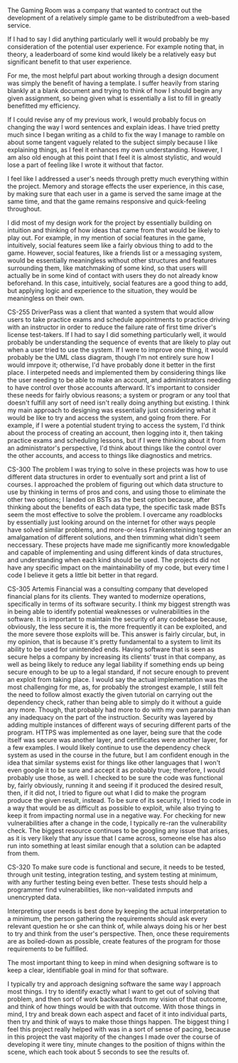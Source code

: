 The Gaming Room was a company that wanted to contract out the development of a relatively simple game to be distributedfrom a web-based service.

If I had to say I did anything particularly well it would probably be my consideration of the potential user experience. For example noting that, in theory, a leaderboard of some kind would likely be a relatively easy but significant benefit to that user experience.

For me, the most helpful part about working through a design document was simply the benefit of having a template. I suffer heavily from staring blankly at a blank document and trying to think of how I should begin any given assignment, so being given what is essentially a list to fill in greatly benefitted my efficiency.

If I could revise any of my previous work, I would probably focus on changing the way I word sentences and explain ideas. I have tried pretty much since I began writing as a child to fix the way I manage to ramble on about some tangent vaguely related to the subject simply because I like explaining things, as I feel it enhances my own understanding. However, I am also old enough at this point that I feel it is almost stylistic, and would lose a part of feeling like I wrote it without that factor.

I feel like I addressed a user's needs through pretty much everything within the project. Memory and storage effects the user experience, in this case, by making sure that each user in a game is served the same image at the same time, and that the game remains responsive and quick-feeling throughout.

I did most of my design work for the project by essentially building on intuition and thinking of how ideas that came from that would be likely to play out. For example, in my mention of social features in the game, intuitively, social features seem like a fairly obvious thing to add to the game. However, social features, like a friends list or a messaging system, would be essentially meaningless without other structures and features surrounding them, like matchmaking of some kind, so that users will actually be in some kind of contact with users they do not already know beforehand. In this case, intuitively, social features are a good thing to add, but applying logic and experience to the situation, they would be meaningless on their own.


CS-255
DriverPass was a client that wanted a system that would allow users to take practice exams and schedule appointments to practice driving with an instructor in order to reduce the failure rate of first time driver's license test-takers. If I had to say I did something particularly well, it would probably be understanding the sequence of events that are likely to play out when a user tried to use the system. If I were to improve one thing, it would probably be the UML class diagram, though I'm not entirely sure how I would imrpove it; otherwise, I'd have probably done it better in the first place. I interpeted needs and implemented them by considering things like the user needing to be able to make an account, and administrators needing to have control over those accounts afterward. It's important to consider these needs for fairly obvious reasons; a system or program or any tool that doesn't fulfill any sort of need isn't really doing anything but existing. I think my main approach to designing was essentially just considering what it would be like to try and access the system, and going from there. For example, if I were a potential student trying to access the system, I'd think about the process of creating an account, then logging into it, then taking practice exams and scheduling lessons, but if I were thinking about it from an administrator's perspective, I'd think about things like the control over the other accounts, and access to things like diagnostics and metrics. 


CS-300
The problem I was trying to solve in these projects was how to use different data structures in order to eventually sort and print a list of courses. I approached the problem of figuring out which data structure to use by thinking in terms of pros and cons, and using those to eliminate the other two options; I landed on BSTs as the best option because, after thinking about the benefits of each data type, the specific task made BSTs seem the most effective to solve the problem. I overcame any roadblocks by essentially just looking around on the internet for other ways people have solved similar problems, and more-or-less Frankensteining together an amalgamation of different solutions, and then trimming what didn't seem neccessary. These projects have made me significantly more knowledgable and capable of implementing and using different kinds of data structures, and understanding when each kind should be used. The projects did not have any specific impact on the maintainability of my code, but every time I code I believe it gets a little bit better in that regard.


CS-305
Artemis Financial was a consulting company that developed financial plans for its clients. They wanted to modernize operations, specifically in terms of its software security. 
I think my biggest strength was in being able to identify potential weaknesses or vulnerabilities in the software. It is important to maintain the security of any codebase because, obviously, the less secure it is, the more frequently it can be exploited, and the more severe those exploits will be. This answer is fairly circular, but, in my opinion, that is because it's pretty fundamental to a system to limit its ability to be used for unintended ends. Having software that is seen as secure helps a company by increasing its clients' trust in that company, as well as being likely to reduce any legal liability if something ends up being secure enough to be up to a legal standard, if not secure enough to prevent an exploit from taking place.
I would say the actual implementation was the most challenging for me, as, for probably the strongest example, I still felt the need to follow almost exactly the given tutorial on carrying out the dependency check, rather than being able to simply do it without a guide any more. Though, that probably had more to do with my own paranoia than any inadequacy on the part of the instruction.
Security was layered by adding multiple instances of different ways of securing different parts of the program. HTTPS was implemented as one layer, being sure that the code itself was secure was another layer, and certificates were another layer, for a few examples. I would likely continue to use the dependency check system as used in the course in the future, but I am confident enough in the idea that similar systems exist for things like other languages that I won't even google it to be sure and accept it as probably true; therefore, I would probably use those, as well.
I checked to be sure the code was functional by, fairly obviously, running it and seeing if it produced the desired result, then, if it did not, I tried to figure out what I did to make the program produce the given result, instead. To be sure of its security, I tried to code in a way that would be as difficult as possible to exploit, while also trying to keep it from impacting normal use in a negative way. For checking for new vulnerabilities after a change in the code, I typically re-ran the vulnerability check.
The biggest resource continues to be googling any issue that arises, as it is very likely that any issue that I came across, someone else has also run into something at least similar enough that a solution can be adapted from them.


CS-320
To make sure code is functional and secure, it needs to be tested, through unit testing, integration testing, and system testing at minimum, with any further testing being even better. These tests should help a programmer find vulnerabilities, like non-validated inmputs and unencrypted data.

Interpreting user needs is best done by keeping the actual interpretation to a minimum, the person gathering the requirements should ask every relevant question he or she can think of, while always doing his or her best to try and think from the user's perspective. Then, once these requirements are as boiled-down as possible, create features of the program for those requirements to be fulfilled.

The most important thing to keep in mind when designing software is to keep a clear, identifiable goal in mind for that software. 


I typically try and approach designing software the same way I approach most things. I try to identify exactly what I want to get out of solving that problem, and then sort of work backwards from my vision of that outcome, and think of how things would be with that outcome. With those things in mind, I try and break down each aspect and facet of it into individual parts, then try and think of ways to make those things happen. The biggest thing I feel this project really helped with was in a sort of sense of pacing, because in this project the vast majority of the changes I made over the course of developing it were tiny, minute changes to the position of thigns within the scene, which each took about 5 seconds to see the results of. 
